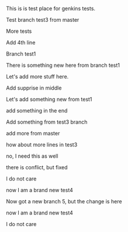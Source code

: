 This is is test place for genkins tests.

Test branch test3 from master

More tests

Add 4th line

Branch test1

There is something new here from branch test1

Let's add more stuff here.

Add supprise in middle

Let's add something new from test1

add something in the end

Add something from test3 branch

add more from master

how about more lines in test3

no, I need this as well

there is conflict, but fixed

I do not care

now I am a brand new test4

Now got a new branch 5, but the change is here

now I am a brand new test4

I do not care
